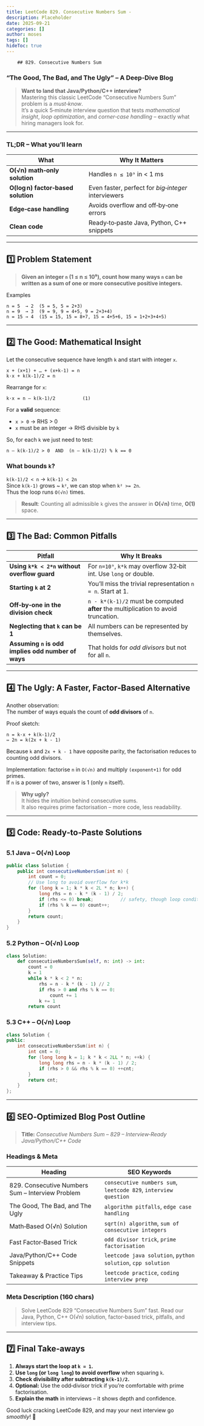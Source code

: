 ```yaml
---
title: LeetCode 829. Consecutive Numbers Sum - 
description: Placeholder
date: 2025-09-21
categories: []
author: moses
tags: []
hideToc: true
---
```

        ## 829. Consecutive Numbers Sum  
### “The Good, The Bad, and The Ugly” – A Deep‑Dive Blog

> **Want to land that Java/Python/C++ interview?**  
> Mastering this classic LeetCode “Consecutive Numbers Sum” problem is a *must‑know*.  
> It’s a quick 5‑minute interview question that tests *mathematical insight*, *loop optimization*, and *corner‑case handling* – exactly what hiring managers look for.

---

### TL;DR – What you’ll learn

| What | Why It Matters |
|------|----------------|
| **O(√n) math‑only solution** | Handles `n ≤ 10⁹` in < 1 ms |
| **O(log n) factor‑based solution** | Even faster, perfect for *big‑integer* interviewers |
| **Edge‑case handling** | Avoids overflow and off‑by‑one errors |
| **Clean code** | Ready‑to‑paste Java, Python, C++ snippets |

---

## 1️⃣ Problem Statement

> **Given an integer `n` (1 ≤ n ≤ 10⁹), count how many ways `n` can be written as a sum of one or more consecutive positive integers.**

Examples  
```
n = 5  → 2  (5 = 5, 5 = 2+3)
n = 9  → 3  (9 = 9, 9 = 4+5, 9 = 2+3+4)
n = 15 → 4  (15 = 15, 15 = 8+7, 15 = 4+5+6, 15 = 1+2+3+4+5)
```

---

## 2️⃣ The Good: Mathematical Insight

Let the consecutive sequence have length `k` and start with integer `x`.  
```
x + (x+1) + … + (x+k-1) = n
k·x + k(k-1)/2 = n
```
Rearrange for `x`:

```
k·x = n – k(k-1)/2          (1)
```

For a **valid** sequence:
* `x > 0` → RHS > 0
* `x` must be an integer → RHS divisible by `k`

So, for each `k` we just need to test:

```
n – k(k-1)/2 > 0  AND  (n – k(k-1)/2) % k == 0
```

### What bounds `k`?

`k(k-1)/2 < n`  →  `k(k-1) < 2n`  
Since `k(k-1)` grows ~ `k²`, we can stop when `k² >= 2n`.  
Thus the loop runs `O(√n)` times.

> **Result**: Counting all admissible `k` gives the answer in **O(√n)** time, **O(1)** space.

---

## 3️⃣ The Bad: Common Pitfalls

| Pitfall | Why It Breaks |
|---------|---------------|
| **Using `k*k < 2*n` without overflow guard** | For `n=10⁹`, `k*k` may overflow 32‑bit int. Use `long` or double. |
| **Starting `k` at 2** | You’ll miss the trivial representation `n = n`. Start at 1. |
| **Off‑by‑one in the division check** | `n - k*(k-1)/2` must be computed **after** the multiplication to avoid truncation. |
| **Neglecting that `k` can be 1** | All numbers can be represented by themselves. |
| **Assuming `n` is odd implies odd number of ways** | That holds for *odd divisors* but not for all `n`. |

---

## 4️⃣ The Ugly: A Faster, Factor‑Based Alternative

Another observation:  
The number of ways equals the count of **odd divisors** of `n`.

Proof sketch:

```
n = k·x + k(k-1)/2
⇔ 2n = k(2x + k - 1)
```

Because `k` and `2x + k - 1` have opposite parity, the factorisation reduces to counting odd divisors.

Implementation: factorise `n` in `O(√n)` and multiply `(exponent+1)` for odd primes.  
If `n` is a power of two, answer is 1 (only `n` itself).

> **Why ugly?**  
> It hides the intuition behind consecutive sums.  
> It also requires prime factorisation – more code, less readability.

---

## 5️⃣ Code: Ready‑to‑Paste Solutions

### 5.1 Java – O(√n) Loop

```java
public class Solution {
    public int consecutiveNumbersSum(int n) {
        int count = 0;
        // Use long to avoid overflow for k*k
        for (long k = 1; k * k < 2L * n; k++) {
            long rhs = n - k * (k - 1) / 2;
            if (rhs <= 0) break;          // safety, though loop condition already covers
            if (rhs % k == 0) count++;
        }
        return count;
    }
}
```

### 5.2 Python – O(√n) Loop

```python
class Solution:
    def consecutiveNumbersSum(self, n: int) -> int:
        count = 0
        k = 1
        while k * k < 2 * n:
            rhs = n - k * (k - 1) // 2
            if rhs > 0 and rhs % k == 0:
                count += 1
            k += 1
        return count
```

### 5.3 C++ – O(√n) Loop

```cpp
class Solution {
public:
    int consecutiveNumbersSum(int n) {
        int cnt = 0;
        for (long long k = 1; k * k < 2LL * n; ++k) {
            long long rhs = n - k * (k - 1) / 2;
            if (rhs > 0 && rhs % k == 0) ++cnt;
        }
        return cnt;
    }
};
```

---

## 6️⃣ SEO‑Optimized Blog Post Outline

> **Title:** *Consecutive Numbers Sum – 829 – Interview‑Ready Java/Python/C++ Code*

### Headings & Meta

| Heading | SEO Keywords |
|---------|--------------|
| 829. Consecutive Numbers Sum – Interview Problem | `consecutive numbers sum`, `leetcode 829`, `interview question` |
| The Good, The Bad, and The Ugly | `algorithm pitfalls`, `edge case handling` |
| Math‑Based O(√n) Solution | `sqrt(n) algorithm`, `sum of consecutive integers` |
| Fast Factor‑Based Trick | `odd divisor trick`, `prime factorisation` |
| Java/Python/C++ Code Snippets | `leetcode java solution`, `python solution`, `cpp solution` |
| Takeaway & Practice Tips | `leetcode practice`, `coding interview prep` |

### Meta Description (160 chars)

> Solve LeetCode 829 “Consecutive Numbers Sum” fast. Read our Java, Python, C++ O(√n) solution, factor‑based trick, pitfalls, and interview tips.

---

## 7️⃣ Final Take‑aways

1. **Always start the loop at `k = 1`.**  
2. **Use `long` (or `long long`) to avoid overflow** when squaring `k`.  
3. **Check divisibility after subtracting `k(k‑1)/2`.**  
4. **Optional:** Use the odd‑divisor trick if you’re comfortable with prime factorisation.  
5. **Explain the math** in interviews – it shows depth and confidence.

Good luck cracking LeetCode 829, and may your next interview go *smoothly*! 🚀